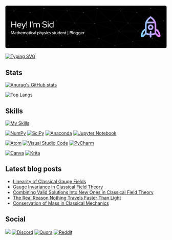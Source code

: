 ![Header](./github-header-image.png)

[![Typing SVG](https://readme-typing-svg.herokuapp.com?font=Mali&size=22&duration=2500&color=F7F7F7&multiline=true&height=175&lines=%E2%88%82%E1%B5%AA%E2%88%82%E1%B5%A1%CF%88+%2B+m%C2%B2%CF%88+%3D+0;Let+%E2%88%82%E1%B5%AA%E2%88%82%E1%B5%A1+%3D+(%CE%B3%E1%B5%A1%E2%88%82%E1%B5%AA)%C2%B2;(%CE%B3%E1%B5%A1%E2%88%82%E1%B5%AA)%C2%B2%CF%88+%2B+m%C2%B2%CF%88+%3D+0;%E2%88%B5+%CF%88+%E2%88%88+spec(%E2%88%82%E1%B5%AA%E2%88%82%E1%B5%A1)%2C;i%CE%B3%E1%B5%A1%E2%88%82%E1%B5%AA%CF%88+%2B+m%CF%88+%3D+0;Where%2C+%CE%B3%E1%B5%A1%CE%B3%E1%B5%9D+%2B+%CE%B3%E1%B5%9D%CE%B3%E1%B5%A1+%3D+2%CE%B7%E1%B5%A1%E1%B5%9D)](https://git.io/typing-svg)

## Stats
[![Anurag's GitHub stats](https://github-readme-stats.vercel.app/api?username=Booodaness&hide=prs,issues&theme=dark)](https://github.com/anuraghazra/github-readme-stats)

[![Top Langs](https://github-readme-stats.vercel.app/api/top-langs/?username=Booodaness&layout=compact&theme=dark)](https://github.com/anuraghazra/github-readme-stats)

## Skills
[![My Skills](https://skillicons.dev/icons?i=latex,md,py,ruby,html,css,bootstrap,mysql)](https://skillicons.dev)

[![NumPy](https://img.shields.io/badge/numpy-%23013243.svg?style=for-the-badge&logo=numpy&logoColor=white)](https://numpy.org/)
[![SciPy](https://img.shields.io/badge/SciPy-%230C55A5.svg?style=for-the-badge&logo=scipy&logoColor=%white)](https://scipy.org/)
[![Anaconda](https://img.shields.io/badge/Anaconda-%2344A833.svg?style=for-the-badge&logo=anaconda&logoColor=white)](https://www.anaconda.com/)
[![Jupyter Notebook](https://img.shields.io/badge/jupyter-%23FA0F00.svg?style=for-the-badge&logo=jupyter&logoColor=white)](https://jupyter.org/)

[![Atom](https://img.shields.io/badge/Atom-%2366595C.svg?style=for-the-badge&logo=atom&logoColor=white)](https://atom.io/)
[![Visual Studio Code](https://img.shields.io/badge/Visual%20Studio%20Code-0078d7.svg?style=for-the-badge&logo=visual-studio-code&logoColor=white)](https://code.visualstudio.com/)
[![PyCharm](https://img.shields.io/badge/pycharm-143?style=for-the-badge&logo=pycharm&logoColor=black&color=black&labelColor=green)](https://www.jetbrains.com/pycharm/)

[![Canva](https://img.shields.io/badge/Canva-%2300C4CC.svg?style=for-the-badge&logo=Canva&logoColor=white)](https://www.canva.com/)
[![Krita](https://img.shields.io/badge/Krita-203759?style=for-the-badge&logo=krita&logoColor=EEF37B)](https://krita.org/en/)

## Latest blog posts
<!-- BLOG-POST-LIST:START -->
- [Linearity of Classical Gauge Fields](https://booodaness.github.io/tempus-spatium/linearity-classical-gauge-fields/)
- [Gauge Invariance in Classical Field Theory](https://booodaness.github.io/tempus-spatium/gauge-invariance-classical-field-theory/)
- [Combining Valid Solutions Into New Ones in Classical Field Theory](https://booodaness.github.io/tempus-spatium/combining-valid-solutions-classical-field-theory/)
- [The Real Reason Nothing Travels Faster Than Light](https://booodaness.github.io/tempus-spatium/real-reason-nothing-travels-faster-than-light/)
- [Conservation of Mass in Classical Mechanics](https://booodaness.github.io/tempus-spatium/conservation-of-mass-classical-mechanics/)
<!-- BLOG-POST-LIST:END -->

## Social
![](https://dcbadge.vercel.app/api/shield/763313873830674443)
[![Discord](https://img.shields.io/badge/ΨΦ-%237289DA.svg?style=for-the-badge&logo=discord&logoColor=white)](https://booodaness.github.io/psi-phi/)
[![Quora](https://img.shields.io/badge/Quora-%23B92B27.svg?style=for-the-badge&logo=Quora&logoColor=white)](https://www.quora.com/profile/Siddhartha-Bhattacharjee-45)
[![Reddit](https://img.shields.io/badge/Reddit-FF4500?style=for-the-badge&logo=reddit&logoColor=white)](https://www.reddit.com/user/Booodaness)
